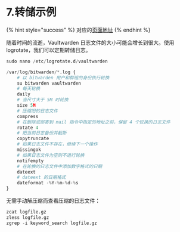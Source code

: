 # 7.转储示例

{% hint style="success" %}
对应的[页面地址](https://github.com/dani-garcia/bitwarden_rs/wiki/Logrotate-example)
{% endhint %}

随着时间的流逝，Vaultwarden 日志文件的大小可能会增长到很大。使用 logrotate，我们可以定期转储日志。

```python
sudo nano /etc/logrotate.d/vaultwarden
```

```python
/var/log/bitwarden/*.log {
    # 以 bitwarden 用户和群组的身份执行轮换
    su bitwarden vaultwarden
    # 每天轮换
    daily
    # 当尺寸大于 5M 时轮换
    size 5M
    # 压缩旧的日志文件
    compress
    # 在删除或邮寄到 mail 指令中指定的地址之前，保留 4 个轮换的日志文件
    rotate 4
    # 把当前日志备份并截断
    copytruncate
    # 如果日志文件不存在，继续下一个操作
    missingok
    # 如果日志文件为空则不进行轮换
    notifempty
    # 在轮换的日志文件中添加数字格式的日期
    dateext
    # dateext 的日期格式
    dateformat -%Y-%m-%d-%s
}
```

无需手动解压缩而查看压缩的日志文件：

```python
zcat logfile.gz
zless logfile.gz
zgrep -i keyword_search logfile.gz
```

